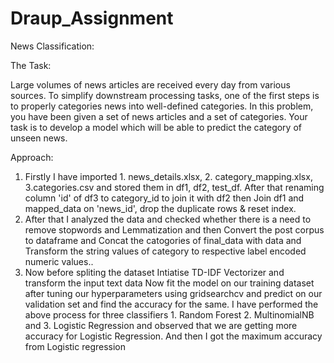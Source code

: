 # Draup_Assignment
News Classification:

The Task:

Large volumes of news articles are received every day from various sources. To simplify downstream processing tasks, one of the first steps is to properly categories news into well-defined categories. In this problem, you have been given a set of news articles and a set of categories. Your task is to develop a model which will be able to predict the category of unseen news.

Approach:
1.	Firstly I have imported 1. news_details.xlsx, 2. category_mapping.xlsx, 3.categories.csv and stored them in df1, df2, test_df. After that renaming column 'id' of df3 to category_id to join it with df2 then Join df1 and mapped_data on 'news_id', drop the duplicate rows & reset index.
2.	After that I analyzed the data and checked whether there is a need to remove stopwords  and Lemmatization and then Convert the post corpus to dataframe and Concat the catogories of final_data with data and Transform the string values of category to respective label encoded numeric values..
3.	Now before spliting the dataset  Intiatise TD-IDF Vectorizer and transform the input text data Now fit the model on our training dataset after tuning our hyperparameters using gridsearchcv and predict on our validation set and find the accuracy for the same. I have performed the above process for three classifiers 1. Random Forest  2. MultinomialNB  and 3. Logistic Regression and observed that we are getting more accuracy for Logistic Regression. And then I got the maximum accuracy from Logistic regression
